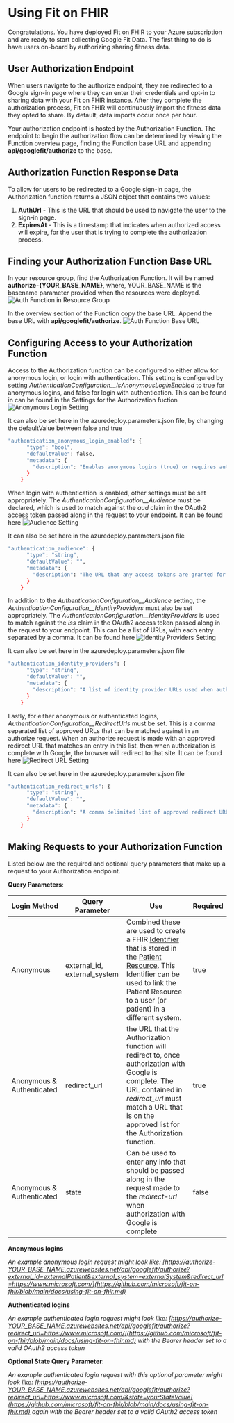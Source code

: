 # Using Fit on FHIR

Congratulations. You have deployed Fit on FHIR to your Azure subscription and are ready to start collecting Google Fit Data. The first thing to do is have users on-board by authorizing sharing fitness data.

## User Authorization Endpoint

When users navigate to the authorize endpoint, they are redirected to a Google sign-in page where they can enter their credentials and opt-in to sharing data with your Fit on FHIR instance. After they complete the authorization process, Fit on FHIR will continuously import the fitness data they opted to share. By default, data imports occur once per hour.

Your authorization endpoint is hosted by the Authorization Function. The endpoint to begin the authorization flow can be determined by viewing the Function overview page, finding the Function base URL and appending **api/googlefit/authorize** to the base.

## Authorization Function Response Data

To allow for users to be redirected to a Google sign-in page, the Authorization function returns a JSON object that contains two values:

1. **AuthUrl** - This is the URL that should be used to navigate the user to the sign-in page.
1. **ExpiresAt** - This is a timestamp that indicates when authorized access will expire, for the user that is trying to complete the authorization process.

## Finding your Authorization Function Base URL

In your resource group, find the Authorization Function. It will be named **authorize-{YOUR_BASE_NAME}**, where, YOUR_BASE_NAME is the basename parameter provided when the resources were deployed.
![Auth Function in Resource Group](../media/auth-function-resource-group.png)

In the overview section of the Function copy the base URL. Append the base URL with **api/googlefit/authorize**.
![Auth Function Base URL](../media/auth-function-url.png)

## Configuring Access to your Authorization Function

Access to the Authorization function can be configured to either allow for anonymous login, or login with authentication.  This setting is configured by setting
*AuthenticationConfiguration__IsAnonymousLoginEnabled* to true for anonymous logins, and false for login with authentication.  This can be found in can be found in the Settings for the Authorization fuction
![Anonymous Login Setting](../media/anonymous-login-setting.png)

It can also be set here in the azuredeploy.parameters.json file, by changing the defaultValue between false and true
```sh
"authentication_anonymous_login_enabled": {
      "type": "bool",
      "defaultValue": false,
      "metadata": {
        "description": "Enables anonymous logins (true) or requires authentication (false)."
      }
    }
```

When login with authentication is enabled, other settings must be set appropriately.  The *AuthenticationConfiguration__Audience* must be declared, which is used to match against the *aud* claim in the OAuth2 access token passed along in the request to your endpoint.
It can be found here
![Audience Setting](../media/audience-setting.png)

It can also be set here in the azuredeploy.parameters.json file
```sh
"authentication_audience": {
      "type": "string",
      "defaultValue": "",
      "metadata": {
        "description": "The URL that any access tokens are granted for."
      }
    }
```

In addition to the *AuthenticationConfiguration__Audience* setting, the *AuthenticationConfiguration__IdentityProviders* must also be set appropriately.  The *AuthenticationConfiguration__IdentityProviders* is used to match against the *iss* claim in the OAuth2 access token passed along in the request to your endpoint.
This can be a list of URLs, with each entry separated by a comma.  It can be found here
![Identity Providers Setting](../media/identity-providers-setting.png)

It can also be set here in the azuredeploy.parameters.json file
```sh
"authentication_identity_providers": {
      "type": "string",
      "defaultValue": "",
      "metadata": {
        "description": "A list of identity provider URLs used when authentication is required."
      }
    }
```

Lastly, for either anonymous or authenticated logins, *AuthenticationConfiguration__RedirectUrls* must be set.  This is a comma separated list of approved URLs that can be matched against in an authorize request.
When an authorize request is made with an approved redirect URL that matches an entry in this list, then when authorization is complete with Google, the browser will redirect to that site.
It can be found here
![Redirect URL Setting](../media/redirect-urls-setting.png)

It can also be set here in the azuredeploy.parameters.json file
```sh
"authentication_redirect_urls": {
      "type": "string",
      "defaultValue": "",
      "metadata": {
        "description": "A comma delimited list of approved redirect URLs that can be navigated to when authentication completes successfully."
      }
    }
```

## Making Requests to your Authorization Function

Listed below are the required and optional query parameters that make up a request to your Authorization endpoint.

**Query Parameters**:

|Login Method|Query Parameter|Use|Required
|---|---|---|---
|Anonymous|external_id, external_system|Combined these are used to create a FHIR [Identifier](http://hl7.org/fhir/datatypes.html#Identifier) that is stored in the [Patient Resource](http://hl7.org/fhir/patient.html). This Identifier can be used to link the Patient Resource to a user (or patient) in a different system.|true
|Anonymous & Authenticated|redirect_url|the URL that the Authorization function will redirect to, once authorization with Google is complete.  The URL contained in *redirect_url* must match a URL that is on the approved list for the Authorization function.|true
|Anonymous & Authenticated|state|Can be used to enter any info that should be passed along in the request made to the *redirect-url* when authorization with Google is complete|false

**Anonymous logins**

_An example anonymous login request might look like: [https://authorize-YOUR_BASE_NAME.azurewebsites.net/api/googlefit/authorize?external_id=externalPatient&external_system=externalSystem&redirect_url=https://www.microsoft.com/](https://github.com/microsoft/fit-on-fhir/blob/main/docs/using-fit-on-fhir.md)_

**Authenticated logins**

_An example authenticated login request might look like: [https://authorize-YOUR_BASE_NAME.azurewebsites.net/api/googlefit/authorize?redirect_url=https://www.microsoft.com/](https://github.com/microsoft/fit-on-fhir/blob/main/docs/using-fit-on-fhir.md) with the Bearer header set to a valid OAuth2 access token_

**Optional State Query Parameter**:

_An example authenticated login request with this optional parameter might look like: [https://authorize-YOUR_BASE_NAME.azurewebsites.net/api/googlefit/authorize?redirect_url=https://www.microsoft.com/&state=yourStateValue](https://github.com/microsoft/fit-on-fhir/blob/main/docs/using-fit-on-fhir.md)  again with the Bearer header set to a valid OAuth2 access token_
